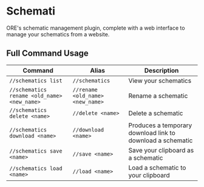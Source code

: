 # Schemati

ORE's schematic management plugin, complete with a web interface to manage your schematics from a website.

## Full Command Usage

| Command | Alias | Description |
| --- | --- | --- |
| `//schematics list` | `//schematics` | View your schematics |
| `//schematics rename <old_name> <new_name>` | `//rename <old_name> <new_name>` | Rename a schematic |
| `//schematics delete <name>` | `//delete <name>` | Delete a schematic |
| `//schematics download <name>` | `//download <name>` | Produces a temporary download link to download a schematic |
| `//schematics save <name>` | `//save <name>` | Save your clipboard as a schematic |
| `//schematics load <name>` | `//load <name>` | Load a schematic to your clipboard |
